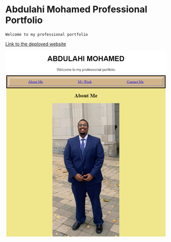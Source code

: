# Abdulahi Mohamed Professional Portfolio

    Welcome to my professional portfolio

[Link to the deployed website](https://a293moha.github.io/Abdulahi-Mohamed-Professional-Portfolio/)

![Image of deplyed website](./assets/css/image3.png)